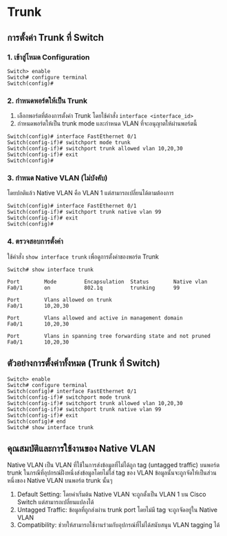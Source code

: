# Trunk

## การตั้งค่า Trunk ที่ Switch

### 1. เข้าสู่โหมด Configuration

``` CLI
Switch> enable
Switch# configure terminal
Switch(config)#
```

### 2. กำหนดพอร์ตให้เป็น Trunk

1. เลือกพอร์ตที่ต้องการตั้งค่า Trunk โดยใช้คำสั่ง `interface <interface_id>`
2. กำหนดพอร์ตให้เป็น trunk mode และกำหนด VLAN ที่จะอนุญาตให้ผ่านพอร์ตนี้

``` CLI
Switch(config)# interface FastEthernet 0/1
Switch(config-if)# switchport mode trunk
Switch(config-if)# switchport trunk allowed vlan 10,20,30
Switch(config-if)# exit
Switch(config)#
```

### 3. กำหนด Native VLAN (ไม่บังคับ)

โดยปกติแล้ว Native VLAN คือ VLAN 1 แต่สามารถเปลี่ยนได้ตามต้องการ

``` CLI
Switch(config)# interface FastEthernet 0/1
Switch(config-if)# switchport trunk native vlan 99
Switch(config-if)# exit
Switch(config)#
```

### 4. ตรวจสอบการตั้งค่า

ใช้คำสั่ง `show interface trunk` เพื่อดูการตั้งค่าของพอร์ต Trunk

``` CLI
Switch# show interface trunk

Port        Mode         Encapsulation  Status        Native vlan
Fa0/1       on           802.1q         trunking      99

Port        Vlans allowed on trunk
Fa0/1       10,20,30

Port        Vlans allowed and active in management domain
Fa0/1       10,20,30

Port        Vlans in spanning tree forwarding state and not pruned
Fa0/1       10,20,30
```

## ตัวอย่างการตั้งค่าทั้งหมด (Trunk ที่ Switch)

``` CLI
Switch> enable
Switch# configure terminal
Switch(config)# interface FastEthernet 0/1
Switch(config-if)# switchport mode trunk
Switch(config-if)# switchport trunk allowed vlan 10,20,30
Switch(config-if)# switchport trunk native vlan 99
Switch(config-if)# exit
Switch(config)# end
Switch# show interface trunk
```

## คุณสมบัติและการใช้งานของ Native VLAN

Native VLAN เป็น VLAN ที่ใช้ในการส่งข้อมูลที่ไม่ได้ถูก tag (untagged traffic) บนพอร์ต trunk ในกรณีที่อุปกรณ์ฝั่งหนึ่งส่งข้อมูลโดยไม่ใส่ tag ของ VLAN ข้อมูลนั้นจะถูกจัดให้เป็นส่วนหนึ่งของ Native VLAN บนพอร์ต trunk นั้นๆ

1. Default Setting: โดยค่าเริ่มต้น Native VLAN จะถูกตั้งเป็น VLAN 1 บน Cisco Switch แต่สามารถเปลี่ยนแปลงได้
2. Untagged Traffic: ข้อมูลที่ถูกส่งผ่าน trunk port โดยไม่มี tag จะถูกจัดอยู่ใน Native VLAN
3. Compatibility: ช่วยให้สามารถใช้งานร่วมกับอุปกรณ์ที่ไม่ได้สนับสนุน VLAN tagging ได้
